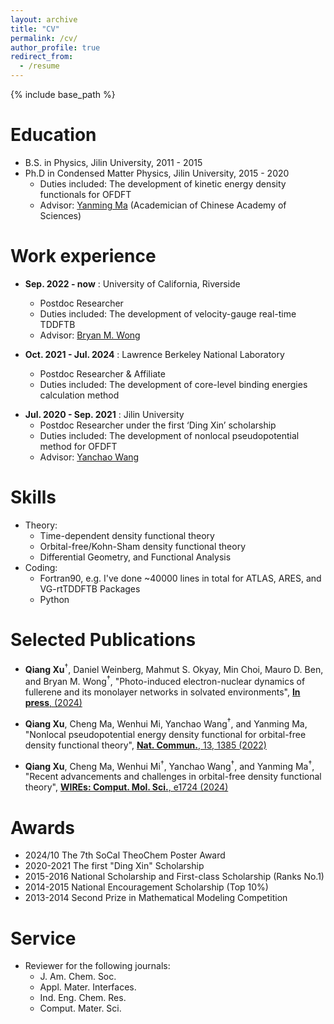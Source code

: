 ```yaml
---
layout: archive
title: "CV"
permalink: /cv/
author_profile: true
redirect_from:
  - /resume
---
```


{% include base_path %}

Education
======
* B.S. in Physics, Jilin University, 2011 - 2015
* Ph.D in Condensed Matter Physics, Jilin University, 2015 - 2020
  * Duties included: The development of kinetic energy density functionals for OFDFT
  * Advisor: [Yanming Ma](http://mym.calypso.cn/) (Academician of Chinese Academy of Sciences)

Work experience
======
* **Sep. 2022 - now** : University of California, Riverside
  * Postdoc Researcher
  * Duties included: The development of velocity-gauge real-time TDDFTB
  * Advisor: [Bryan M. Wong](https://www.bmwong-group.com/)

* **Oct. 2021 - Jul. 2024** : Lawrence Berkeley National Laboratory
  * Postdoc Researcher & Affiliate
  * Duties included: The development of core-level binding energies calculation method
  <!--* Advisor: Oliver Gessner and Jin Qian -->
<!--[Jin Qian](https://sites.google.com/lbl.gov/qiangrouppage/home?authuser=0)-->

* **Jul. 2020 - Sep. 2021** : Jilin University
  * Postdoc Researcher under the first ‘Ding Xin’ scholarship
  * Duties included: The development of nonlocal pseudopotential method for OFDFT
  * Advisor: [Yanchao Wang](https://klmsms.jlu.edu.cn/info/1020/1196.htm)
  
Skills
======
* Theory:
  * Time-dependent density functional theory
  * Orbital-free/Kohn-Sham density functional theory
  * Differential Geometry, and Functional Analysis
* Coding:
  * Fortran90, e.g. I've done ~40000 lines in total for ATLAS, ARES, and VG-rtTDDFTB Packages
  * Python

Selected Publications
======
* <b>Qiang Xu</b><sup>†</sup>, Daniel Weinberg, Mahmut S. Okyay, Min Choi, Mauro D. Ben, and Bryan M. Wong<sup>†</sup>,
"Photo-induced electron-nuclear dynamics of fullerene and its monolayer networks in solvated environments",
<a href="https://xqjlu.github.io/publications/" target="_blank"><b>In press</b>, (2024)</a>

* <b>Qiang Xu</b>, Cheng Ma, Wenhui Mi, Yanchao Wang<sup>†</sup>, and Yanming Ma, 
"Nonlocal pseudopotential energy density functional for orbital-free density functional theory",
<a href="https://doi.org/10.1038/s41467-022-29002-3" target="_blank"><b>Nat. Commun.</b>, 13, 1385 (2022)</a> 

* <b>Qiang Xu</b>, Cheng Ma, Wenhui Mi<sup>†</sup>, Yanchao Wang<sup>†</sup>, and Yanming Ma<sup>†</sup>,
"Recent advancements and challenges in orbital-free density functional theory",
<a href="https://doi.org/10.1002/wcms.1724" target="_blank"><b>WIREs: Comput. Mol. Sci.</b>, e1724 (2024)</a>

<!--
Publications
======
  <ul>{% for post in site.publications %}
    {% include archive-single-cv.html %}
  {% endfor %}</ul>

Teaching
======
  <ul>{% for post in site.teaching %}
    {% include archive-single-cv.html %}
  {% endfor %}</ul>
-->  

Awards 
======
* 2024/10    The 7th SoCal TheoChem Poster Award
* 2020-2021  The first "Ding Xin" Scholarship
* 2015-2016  National Scholarship and First-class Scholarship (Ranks No.1)
* 2014-2015  National Encouragement Scholarship (Top 10%)
* 2013-2014  Second Prize in Mathematical Modeling Competition

Service 
======
* Reviewer for the following journals:
  * J. Am. Chem. Soc.
  * Appl. Mater. Interfaces.
  * Ind. Eng. Chem. Res.
  * Comput. Mater. Sci.
